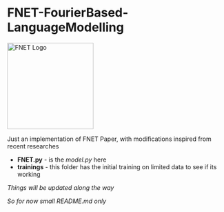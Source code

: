 # FNET-FourierBased-LanguageModelling

<!-- I want to include image here -->

<image src="FNET.png" alt="FNET Logo" width="200"/>


Just an implementation of FNET Paper, with modifications inspired from recent researches

- **FNET.py** - is the *model.py* here
- **trainings** - this folder has the initial training on limited data to see if its working


*Things will be updated along the way*

*So for now small README.md only*
